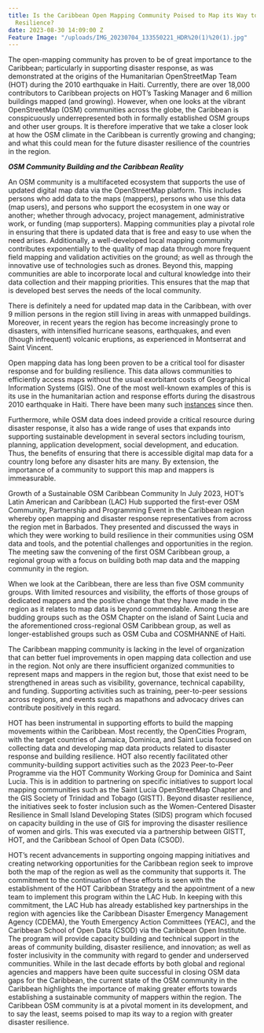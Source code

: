 ```yaml
---
title: Is the Caribbean Open Mapping Community Poised to Map its Way to Greater Disaster
  Resilience?
date: 2023-08-30 14:09:00 Z
Feature Image: "/uploads/IMG_20230704_133550221_HDR%20(1)%20(1).jpg"
---
```


The open-mapping community has proven to be of great importance to the Caribbean; particularly in supporting disaster response, as was demonstrated at the origins of the Humanitarian OpenStreetMap Team (HOT) during the 2010 earthquake in Haiti. Currently, there are over 18,000 contributors to Caribbean projects on HOT’s Tasking Manager and 6 million buildings mapped (and growing). However, when one looks at the vibrant OpenStreetMap (OSM) communities across the globe, the Caribbean is conspicuously underrepresented both in formally established OSM groups and other user groups. It is therefore imperative that we take a closer look at how the OSM climate in the Caribbean is currently growing and changing; and what this could mean for the future disaster resilience of the countries in the region.

***OSM Community Building and the Caribbean Reality***

An OSM community is a multifaceted ecosystem that supports the use of updated digital map data via the OpenStreetMap platform. This includes persons who add data to the maps (mappers), persons who use this data (map users), and persons who support the ecosystem in one way or another; whether through advocacy, project management, administrative work, or funding (map supporters). Mapping communities play a pivotal role in ensuring that there is updated data that is free and easy to use when the need arises. Additionally, a well-developed local mapping community contributes exponentially to the quality of map data through more frequent field mapping and validation activities on the ground; as well as through the innovative use of technologies such as drones. Beyond this, mapping communities are able to incorporate local and cultural knowledge into their data collection and their mapping priorities. This ensures that the map that is developed best serves the needs of the local community.

There is definitely a need for updated map data in the Caribbean, with over 9 million persons in the region still living in areas with unmapped buildings. Moreover, in recent years the region has become increasingly prone to disasters, with intensified hurricane seasons, earthquakes, and even (though infrequent) volcanic eruptions, as experienced in Montserrat and Saint Vincent.

Open mapping data has long been proven to be a critical tool for disaster response and for building resilience. This data allows communities to efficiently access maps without the usual exorbitant costs of Geographical Information Systems (GIS). One of the most well-known examples of this is its use in the humanitarian action and response efforts during the disastrous 2010 earthquake in Haiti. There have been many such [instances](https://www.hotosm.org/disaster-services/) since then.

Furthermore, while OSM data does indeed provide a critical resource during disaster response, it also has a wide range of uses that expands into supporting sustainable development in several sectors including tourism, planning, application development, social development, and education. Thus, the benefits of ensuring that there is accessible digital map data for a country long before any disaster hits are many. By extension, the importance of a community to support this map and mappers is immeasurable.

Growth of a Sustainable OSM Caribbean Community
In July 2023, HOT’s Latin American and Caribbean (LAC) Hub supported the first-ever OSM Community, Partnership and Programming Event in the Caribbean region whereby open mapping and disaster response representatives from across the region met in Barbados. They presented and discussed the ways in which they were working to build resilience in their communities using OSM data and tools, and the potential challenges and opportunities in the region. The meeting saw the convening of the first OSM Caribbean group, a regional group with a focus on building both map data and the mapping community in the region.

When we look at the Caribbean, there are less than five OSM community groups. With limited resources and visibility, the efforts of those groups of dedicated mappers and the positive change that they have made in the region as it relates to map data is beyond commendable. Among these are budding groups such as the OSM Chapter on the island of Saint Lucia and the aforementioned cross-regional OSM Caribbean group, as well as longer-established groups such as OSM Cuba and COSMHANNE of Haiti.

The Caribbean mapping community is lacking in the level of organization that can better fuel improvements in open mapping data collection and use in the region. Not only are there insufficient organized communities to represent maps and mappers in the region but, those that exist need to be strengthened in areas such as visibility, governance, technical capability, and funding. Supporting activities such as training, peer-to-peer sessions across regions, and events such as mapathons and advocacy drives can contribute positively in this regard.

HOT has been instrumental in supporting efforts to build the mapping movements within the Caribbean. Most recently, the OpenCities Program, with the target countries of Jamaica, Dominica, and Saint Lucia focused on collecting data and developing map data products related to disaster response and building resilience. HOT also recently facilitated other community-building support activities such as the 2023 Peer-to-Peer Programme via the HOT Community Working Group for Dominica and Saint Lucia. This is in addition to partnering on specific initiatives to support local mapping communities such as the Saint Lucia OpenStreetMap Chapter and the GIS Society of Trinidad and Tobago (GISTT).  Beyond disaster resilience, the initiatives seek to foster inclusion such as the Women-Centered Disaster Resilience in Small Island Developing States (SIDS) program which focused on capacity building in the use of GIS for improving the disaster resilience of women and girls. This was executed via a partnership between GISTT, HOT, and the Caribbean School of Open Data (CSOD).

HOT’s recent advancements in supporting ongoing mapping initiatives and creating networking opportunities for the Caribbean region seek to improve both the map of the region as well as the community that supports it. The commitment to the continuation of these efforts is seen with the establishment of the HOT Caribbean Strategy and the appointment of a new team to implement this program within the LAC Hub. In keeping with this commitment, the LAC Hub has already established key partnerships in the region with agencies like the Caribbean Disaster Emergency Management Agency (CDEMA), the Youth Emergency Action Committees (YEAC), and the Caribbean School of Open Data (CSOD) via the Caribbean Open Institute. The program will provide capacity building and technical support in the areas of community building, disaster resilience, and innovation; as well as foster inclusivity in the community with regard to gender and underserved communities.
While in the last decade efforts by both global and regional agencies and mappers have been quite successful in closing OSM data gaps for the Caribbean, the current state of the OSM community in the Caribbean highlights the importance of making greater efforts towards establishing a sustainable community of mappers within the region. The Caribbean OSM community is at a pivotal moment in its development, and to say the least, seems poised to map its way to a region with greater disaster resilience.